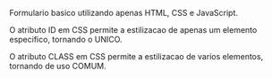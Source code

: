 
Formulario basico utilizando apenas HTML, CSS e JavaScript.

O atributo ID em CSS permite a estilizacao de apenas um elemento especifico, tornando o UNICO.

O atributo CLASS em CSS permite a estilizacao de varios elementos, tornando de uso COMUM.
